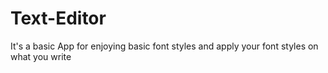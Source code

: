 # Text-Editor
It's a basic App for enjoying basic font styles and apply your font styles on what you write
